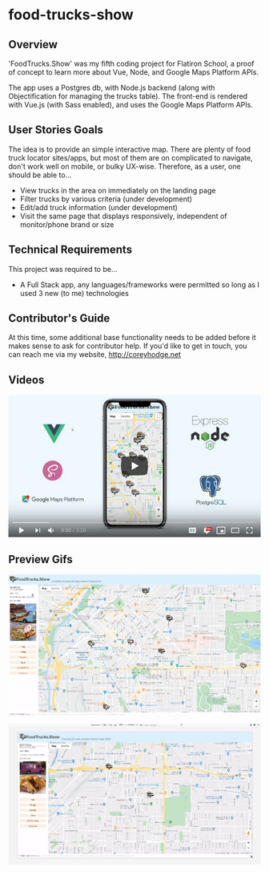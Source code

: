 # food-trucks-show
## Overview
'FoodTrucks.Show' was my fifth coding project for Flatiron School, a proof of concept to learn more about Vue, Node, and Google Maps Platform APIs.

The app uses a Postgres db, with Node.js backend (along with Objectification for managing the trucks table).
The front-end is rendered with Vue.js (with Sass enabled), and uses the Google Maps Platform APIs.


## User Stories Goals
The idea is to provide an simple interactive map. There are plenty of food truck locator sites/apps, but most of them are on complicated to navigate, don't work well on mobile, or bulky UX-wise. Therefore, as a user, one should be able to...
- View trucks in the area on immediately on the landing page
- Filter trucks by various criteria (under development)
- Edit/add truck information (under development)
- Visit the same page that displays responsively, independent of monitor/phone brand or size


## Technical Requirements
This project was required to be...
- A Full Stack app, any languages/frameworks were permitted so long as I used 3 new (to me) technologies

## Contributor's Guide
At this time, some additional base functionality needs to be added before it makes sense to ask for contributor help. If you'd like to get in touch, you can reach me via my website, http://coreyhodge.net

## Videos
[![](youtube_link.png)](https://youtu.be/tLvKEjiw-aU "FoodTrucks.Show - a Food Truck Finder")

## Preview Gifs
![](overview.gif)

![](responsive.gif)
